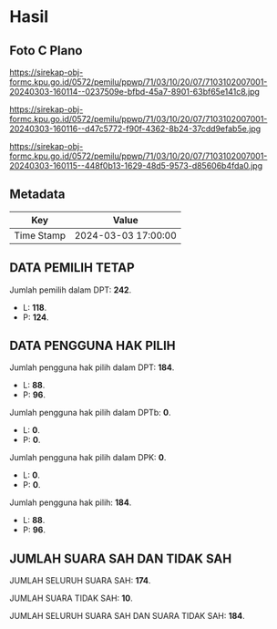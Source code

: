 # Hasil

## Foto C Plano

https://sirekap-obj-formc.kpu.go.id/0572/pemilu/ppwp/71/03/10/20/07/7103102007001-20240303-160114--0237509e-bfbd-45a7-8901-63bf65e141c8.jpg

https://sirekap-obj-formc.kpu.go.id/0572/pemilu/ppwp/71/03/10/20/07/7103102007001-20240303-160116--d47c5772-f90f-4362-8b24-37cdd9efab5e.jpg

https://sirekap-obj-formc.kpu.go.id/0572/pemilu/ppwp/71/03/10/20/07/7103102007001-20240303-160115--448f0b13-1629-48d5-9573-d85606b4fda0.jpg


## Metadata

| Key        | Value               |
| ---------- | ------------------- |
| Time Stamp | 2024-03-03 17:00:00 |


## DATA PEMILIH TETAP

Jumlah pemilih dalam DPT: **242**.
 * L: **118**.
 * P: **124**.

## DATA PENGGUNA HAK PILIH

Jumlah pengguna hak pilih dalam DPT: **184**.
 * L: **88**.
 * P: **96**.

Jumlah pengguna hak pilih dalam DPTb: **0**.
 * L: **0**.
 * P: **0**.

Jumlah pengguna hak pilih dalam DPK: **0**.
 * L: **0**.
 * P: **0**.

Jumlah pengguna hak pilih: **184**.
 * L: **88**.
 * P: **96**.

## JUMLAH SUARA SAH DAN TIDAK SAH

JUMLAH SELURUH SUARA SAH: **174**.

JUMLAH SUARA TIDAK SAH: **10**.

JUMLAH SELURUH SUARA SAH DAN SUARA TIDAK SAH: **184**.


